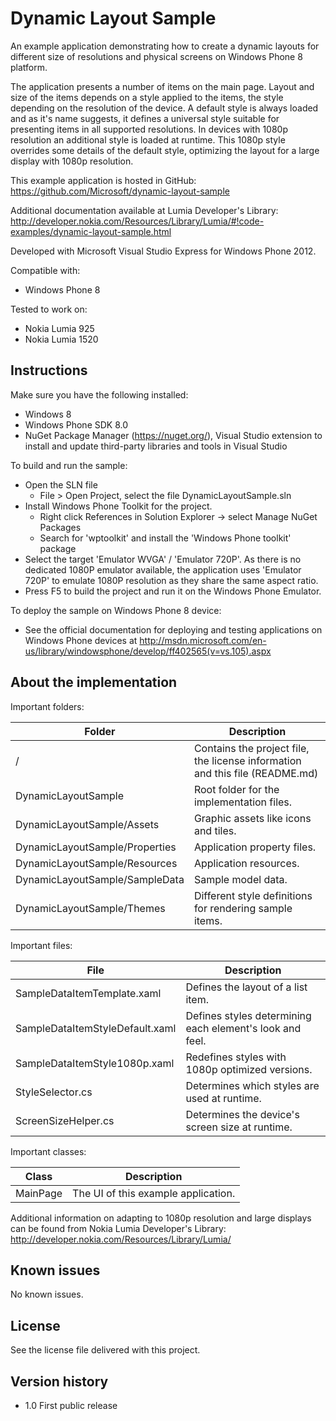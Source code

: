 Dynamic Layout Sample
=====================

An example application demonstrating how to create a dynamic layouts for
different size of resolutions and physical screens on Windows Phone 8 platform.

The application presents a number of items on the main page. Layout and size of
the items depends on a style applied to the items, the style depending on the
resolution of the device. A default style is always loaded and as it's name
suggests, it defines a universal style suitable for presenting items in all
supported resolutions. In devices with 1080p resolution an additional style is
loaded at runtime. This 1080p style overrides some details of the default style,
optimizing the layout for a large display with 1080p resolution.

This example application is hosted in GitHub:
https://github.com/Microsoft/dynamic-layout-sample

Additional documentation available at Lumia Developer's Library:
http://developer.nokia.com/Resources/Library/Lumia/#!code-examples/dynamic-layout-sample.html

Developed with Microsoft Visual Studio Express for Windows Phone 2012.

Compatible with:

 * Windows Phone 8

Tested to work on:

 * Nokia Lumia 925
 * Nokia Lumia 1520 


Instructions
------------

Make sure you have the following installed:

 * Windows 8
 * Windows Phone SDK 8.0
 * NuGet Package Manager (https://nuget.org/), Visual Studio extension to install and update third-party libraries and tools in Visual Studio

To build and run the sample:

 * Open the SLN file
   * File > Open Project, select the file DynamicLayoutSample.sln
 * Install Windows Phone Toolkit for the project.
   * Right click References in Solution Explorer -> select Manage NuGet Packages
   * Search for 'wptoolkit' and install the 'Windows Phone toolkit' package 
 * Select the target 'Emulator WVGA' / 'Emulator 720P'. As there is no dedicated 1080P emulator available, the application uses 'Emulator 720P' to emulate 1080P resolution as they share the same aspect ratio.
 * Press F5 to build the project and run it on the Windows Phone Emulator.

To deploy the sample on Windows Phone 8 device:
 * See the official documentation for deploying and testing applications on Windows Phone devices at http://msdn.microsoft.com/en-us/library/windowsphone/develop/ff402565(v=vs.105).aspx


About the implementation
------------------------

Important folders:

| Folder | Description |
| ------ | ----------- |
| / | Contains the project file, the license information and this file (README.md) |
| DynamicLayoutSample | Root folder for the implementation files.  |
| DynamicLayoutSample/Assets | Graphic assets like icons and tiles. |
| DynamicLayoutSample/Properties | Application property files. |
| DynamicLayoutSample/Resources | Application resources. |
| DynamicLayoutSample/SampleData | Sample model data. |
| DynamicLayoutSample/Themes | Different style definitions for rendering sample items.  |

Important files:

| File | Description |
| ---- | ----------- |
| SampleDataItemTemplate.xaml | Defines the layout of a list item. |
| SampleDataItemStyleDefault.xaml | Defines styles determining each element's look and feel. |
| SampleDataItemStyle1080p.xaml | Redefines styles with 1080p optimized versions. |
| StyleSelector.cs | Determines which styles are used at runtime. |
| ScreenSizeHelper.cs | Determines the device's screen size at runtime. |

Important classes:

| Class | Description |
| ----- | ----------- |
| MainPage | The UI of this example application. |

Additional information on adapting to 1080p resolution and large displays can be found from Nokia Lumia Developer's Library: http://developer.nokia.com/Resources/Library/Lumia/


Known issues
------------

No known issues.


License
-------

See the license file delivered with this project.
  

Version history
---------------

 * 1.0 First public release 
